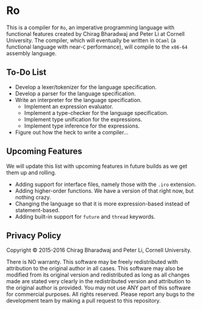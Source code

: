 # Ro
This is a compiler for `Ro`, an imperative programming language with functional features created by Chirag Bharadwaj and Peter Li at Cornell University. The compiler, which will eventually be written in `OCaml` (a functional language with near-`C` performance), will compile to the `x86-64` assembly language.          

To-Do List
----
* Develop a lexer/tokenizer for the language specification.
* Develop a parser for the language specification.
* Write an interpreter for the language specification.
  + Implement an expression evaluator.
  + Implement a type-checker for the language specification.
  + Implement type unification for the expressions.
  + Implement type inference for the expressions.
* Figure out how the heck to write a compiler...

Upcoming Features
----
We will update this list with upcoming features in future builds as we get them up and rolling.

* Adding support for interface files, namely those with the `.iro` extension.
* Adding higher-order functions. We have a version of that right now, but nothing crazy.
* Changing the language so that it is more expression-based instead of statement-based.
* Adding built-in support for `future` and `thread` keywords.

Privacy Policy
----

Copyright &copy; 2015-2016 Chirag Bharadwaj and Peter Li, Cornell University.

There is NO warranty. This software may be freely redistributed with attribution to the original author in all cases. This software may also be modified from its original version and redistributed as long as all changes made are stated very clearly in the redistributed version and attribution to the original author is provided. You may not use ANY part of this software for commercial purposes. All rights reserved. Please report any bugs to the development team by making a pull request to this repository.
